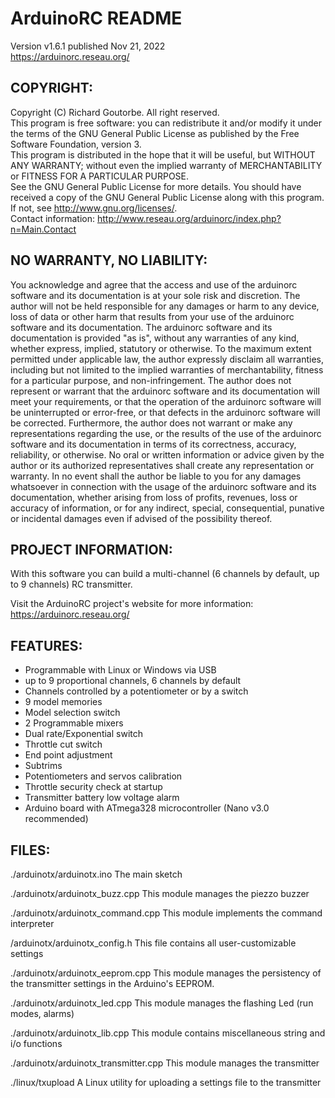 # ArduinoRC README
Version v1.6.1 published Nov 21, 2022  
https://arduinorc.reseau.org/

## COPYRIGHT: 

Copyright (C) Richard Goutorbe.  All right reserved.  
This program is free software: you can redistribute it and/or modify it under the terms of the GNU General Public License as published by the Free Software Foundation, version 3.  
This program is distributed in the hope that it will be useful, but WITHOUT ANY WARRANTY; without even the implied warranty of  MERCHANTABILITY or FITNESS FOR A PARTICULAR PURPOSE.  
See the GNU General Public License for more details. You should have received a copy of the GNU General Public License along with this program.  If not, see <http://www.gnu.org/licenses/>.  
Contact information: http://www.reseau.org/arduinorc/index.php?n=Main.Contact

## NO WARRANTY, NO LIABILITY:

You acknowledge and agree that the access and use of the arduinorc software and its documentation is at your sole risk and discretion. The author will not be held responsible for any damages or harm to any device, loss of data or other harm that results from your use of the arduinorc software and its documentation. The arduinorc software and its documentation is provided "as is", without any warranties of any kind, whether express, implied, statutory or otherwise. To the maximum extent permitted under applicable law, the author expressly disclaim all warranties, including but not limited to the implied warranties of merchantability, fitness for a particular purpose, and non-infringement. The author does not represent or warrant that the arduinorc software and its documentation will meet your requirements, or that the operation of the arduinorc software will be uninterrupted or error-free, or that defects in the arduinorc software will be corrected. Furthermore, the author does not warrant or make any representations regarding the use, or the results of the use of the arduinorc software and its documentation in terms of its correctness, accuracy, reliability, or otherwise. No oral or written information or advice given by the author or its authorized representatives shall create any representation or warranty. In no event shall the author be liable to you for any damages whatsoever in connection with the usage of the arduinorc software and its documentation, whether arising from loss of profits, revenues, loss or accuracy of information, or for any indirect, special, consequential, punative or incidental damages even if advised of the possibility thereof.

## PROJECT INFORMATION:

With this software you can build a multi-channel (6 channels by default, up to 9 channels) RC transmitter.

Visit the ArduinoRC project's website for more information: https://arduinorc.reseau.org/

## FEATURES:

* Programmable with Linux or Windows via USB
* up to 9 proportional channels, 6 channels by default 
* Channels controlled by a potentiometer or by a switch
* 9 model memories
* Model selection switch
* 2 Programmable mixers
* Dual rate/Exponential switch 
* Throttle cut switch
* End point adjustment
* Subtrims
* Potentiometers and servos calibration 
* Throttle security check at startup
* Transmitter battery low voltage alarm
* Arduino board with ATmega328 microcontroller (Nano v3.0 recommended)

## FILES:

./arduinotx/arduinotx.ino
	The main sketch

./arduinotx/arduinotx_buzz.cpp
	This module manages the piezzo buzzer

./arduinotx/arduinotx_command.cpp
	This module implements the command interpreter

/arduinotx/arduinotx_config.h 
	This file contains all user-customizable settings

./arduinotx/arduinotx_eeprom.cpp
	This module manages the persistency of the transmitter settings in the Arduino's EEPROM.

./arduinotx/arduinotx_led.cpp
	This module manages the flashing Led (run modes, alarms)

./arduinotx/arduinotx_lib.cpp
	This module contains miscellaneous string and i/o functions

./arduinotx/arduinotx_transmitter.cpp
	This module manages the transmitter

./linux/txupload
	A Linux utility for uploading a settings file to the transmitter
